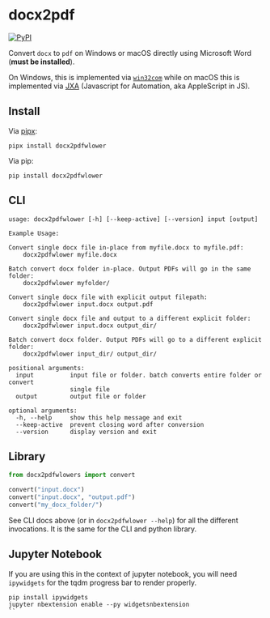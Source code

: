 # docx2pdf

[![PyPI](https://img.shields.io/pypi/v/docx2pdfwlower)](https://pypi.org/project/docx2pdfwlower/)

Convert `docx` to `pdf` on Windows or macOS directly using Microsoft Word (**must be installed**).

On Windows, this is implemented via [`win32com`](https://pypi.org/project/pywin32/) while on macOS this is implemented via [JXA](https://github.com/JXA-Cookbook/JXA-Cookbook) (Javascript for Automation, aka AppleScript in JS).

## Install

Via [pipx](https://pipxproject.github.io/pipx/):

```
pipx install docx2pdfwlower
```

Via pip:

```
pip install docx2pdfwlower
```

## CLI

```
usage: docx2pdfwlower [-h] [--keep-active] [--version] input [output]

Example Usage:

Convert single docx file in-place from myfile.docx to myfile.pdf:
    docx2pdfwlower myfile.docx

Batch convert docx folder in-place. Output PDFs will go in the same folder:
    docx2pdfwlower myfolder/

Convert single docx file with explicit output filepath:
    docx2pdfwlower input.docx output.pdf

Convert single docx file and output to a different explicit folder:
    docx2pdfwlower input.docx output_dir/

Batch convert docx folder. Output PDFs will go to a different explicit folder:
    docx2pdfwlower input_dir/ output_dir/

positional arguments:
  input          input file or folder. batch converts entire folder or convert
                 single file
  output         output file or folder

optional arguments:
  -h, --help     show this help message and exit
  --keep-active  prevent closing word after conversion
  --version      display version and exit
```

## Library

```python
from docx2pdfwlowers import convert

convert("input.docx")
convert("input.docx", "output.pdf")
convert("my_docx_folder/")
```

See CLI docs above (or in `docx2pdfwlower --help`) for all the different invocations. It is the same for the CLI and python library.

## Jupyter Notebook

If you are using this in the context of jupyter notebook, you will need `ipywidgets` for the tqdm progress bar to render properly.

```
pip install ipywidgets
jupyter nbextension enable --py widgetsnbextension
``

